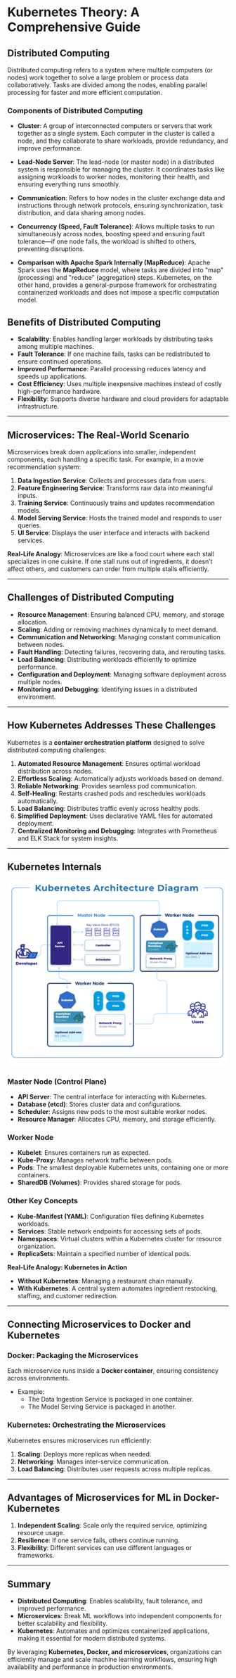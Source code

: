 # Kubernetes Theory: A Comprehensive Guide
## **Distributed Computing**

Distributed computing refers to a system where multiple computers (or nodes) work together to solve a large problem or process data collaboratively. Tasks are divided among the nodes, enabling parallel processing for faster and more efficient computation.

### **Components of Distributed Computing**

- **Cluster**: A group of interconnected computers or servers that work together as a single system. Each computer in the cluster is called a node, and they collaborate to share workloads, provide redundancy, and improve performance.

- **Lead-Node Server**: The lead-node (or master node) in a distributed system is responsible for managing the cluster. It coordinates tasks like assigning workloads to worker nodes, monitoring their health, and ensuring everything runs smoothly.

- **Communication**: Refers to how nodes in the cluster exchange data and instructions through network protocols, ensuring synchronization, task distribution, and data sharing among nodes.

- **Concurrency (Speed, Fault Tolerance)**: Allows multiple tasks to run simultaneously across nodes, boosting speed and ensuring fault tolerance—if one node fails, the workload is shifted to others, preventing disruptions.

- **Comparison with Apache Spark Internally (MapReduce)**: Apache Spark uses the **MapReduce** model, where tasks are divided into "map" (processing) and "reduce" (aggregation) steps. Kubernetes, on the other hand, provides a general-purpose framework for orchestrating containerized workloads and does not impose a specific computation model.

## **Benefits of Distributed Computing**

- **Scalability**: Enables handling larger workloads by distributing tasks among multiple machines.
- **Fault Tolerance**: If one machine fails, tasks can be redistributed to ensure continued operations.
- **Improved Performance**: Parallel processing reduces latency and speeds up applications.
- **Cost Efficiency**: Uses multiple inexpensive machines instead of costly high-performance hardware.
- **Flexibility**: Supports diverse hardware and cloud providers for adaptable infrastructure.

---

## **Microservices: The Real-World Scenario**

Microservices break down applications into smaller, independent components, each handling a specific task. For example, in a movie recommendation system:

1. **Data Ingestion Service**: Collects and processes data from users.
2. **Feature Engineering Service**: Transforms raw data into meaningful inputs.
3. **Training Service**: Continuously trains and updates recommendation models.
4. **Model Serving Service**: Hosts the trained model and responds to user queries.
5. **UI Service**: Displays the user interface and interacts with backend services.

**Real-Life Analogy**: Microservices are like a food court where each stall specializes in one cuisine. If one stall runs out of ingredients, it doesn’t affect others, and customers can order from multiple stalls efficiently.

---

## **Challenges of Distributed Computing**

- **Resource Management**: Ensuring balanced CPU, memory, and storage allocation.
- **Scaling**: Adding or removing machines dynamically to meet demand.
- **Communication and Networking**: Managing constant communication between nodes.
- **Fault Handling**: Detecting failures, recovering data, and rerouting tasks.
- **Load Balancing**: Distributing workloads efficiently to optimize performance.
- **Configuration and Deployment**: Managing software deployment across multiple nodes.
- **Monitoring and Debugging**: Identifying issues in a distributed environment.

---

## **How Kubernetes Addresses These Challenges**

Kubernetes is a **container orchestration platform** designed to solve distributed computing challenges:

1. **Automated Resource Management**: Ensures optimal workload distribution across nodes.
2. **Effortless Scaling**: Automatically adjusts workloads based on demand.
3. **Reliable Networking**: Provides seamless pod communication.
4. **Self-Healing**: Restarts crashed pods and reschedules workloads automatically.
5. **Load Balancing**: Distributes traffic evenly across healthy pods.
6. **Simplified Deployment**: Uses declarative YAML files for automated deployment.
7. **Centralized Monitoring and Debugging**: Integrates with Prometheus and ELK Stack for system insights.

---

## **Kubernetes Internals**
![Kubernetes Architecture](images/kubernetes_architecture.jpg)
### **Master Node (Control Plane)**
- **API Server**: The central interface for interacting with Kubernetes.
- **Database (etcd)**: Stores cluster data and configurations.
- **Scheduler**: Assigns new pods to the most suitable worker nodes.
- **Resource Manager**: Allocates CPU, memory, and storage efficiently.

### **Worker Node**
- **Kubelet**: Ensures containers run as expected.
- **Kube-Proxy**: Manages network traffic between pods.
- **Pods**: The smallest deployable Kubernetes units, containing one or more containers.
- **SharedDB (Volumes)**: Provides shared storage for pods.

### **Other Key Concepts**
- **Kube-Manifest (YAML)**: Configuration files defining Kubernetes workloads.
- **Services**: Stable network endpoints for accessing sets of pods.
- **Namespaces**: Virtual clusters within a Kubernetes cluster for resource organization.
- **ReplicaSets**: Maintain a specified number of identical pods.

**Real-Life Analogy: Kubernetes in Action**
- **Without Kubernetes**: Managing a restaurant chain manually.
- **With Kubernetes**: A central system automates ingredient restocking, staffing, and customer redirection.

---

## **Connecting Microservices to Docker and Kubernetes**

### **Docker: Packaging the Microservices**
Each microservice runs inside a **Docker container**, ensuring consistency across environments.

- Example:
  - The Data Ingestion Service is packaged in one container.
  - The Model Serving Service is packaged in another.

### **Kubernetes: Orchestrating the Microservices**
Kubernetes ensures microservices run efficiently:

1. **Scaling**: Deploys more replicas when needed.
2. **Networking**: Manages inter-service communication.
3. **Load Balancing**: Distributes user requests across multiple replicas.

---

## **Advantages of Microservices for ML in Docker-Kubernetes**

1. **Independent Scaling**: Scale only the required service, optimizing resource usage.
2. **Resilience**: If one service fails, others continue running.
3. **Flexibility**: Different services can use different languages or frameworks.

---

## **Summary**

- **Distributed Computing**: Enables scalability, fault tolerance, and improved performance.
- **Microservices**: Break ML workflows into independent components for better scalability and flexibility.
- **Kubernetes**: Automates and optimizes containerized applications, making it essential for modern distributed systems.

By leveraging **Kubernetes, Docker, and microservices**, organizations can efficiently manage and scale machine learning workflows, ensuring high availability and performance in production environments.

